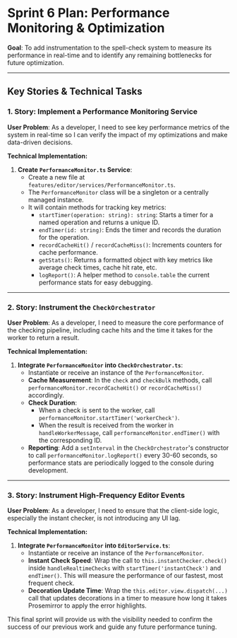 # Sprint 6 Plan: Performance Monitoring & Optimization

**Goal**: To add instrumentation to the spell-check system to measure its performance in real-time and to identify any remaining bottlenecks for future optimization.

---

## Key Stories & Technical Tasks

### 1. Story: Implement a Performance Monitoring Service

**User Problem**: As a developer, I need to see key performance metrics of the system in real-time so I can verify the impact of my optimizations and make data-driven decisions.

**Technical Implementation:**

1.  **Create `PerformanceMonitor.ts` Service**:
    *   Create a new file at `features/editor/services/PerformanceMonitor.ts`.
    *   The `PerformanceMonitor` class will be a singleton or a centrally managed instance.
    *   It will contain methods for tracking key metrics:
        *   `startTimer(operation: string): string`: Starts a timer for a named operation and returns a unique ID.
        *   `endTimer(id: string)`: Ends the timer and records the duration for the operation.
        *   `recordCacheHit()` / `recordCacheMiss()`: Increments counters for cache performance.
        *   `getStats()`: Returns a formatted object with key metrics like average check times, cache hit rate, etc.
        *   `logReport()`: A helper method to `console.table` the current performance stats for easy debugging.

---

### 2. Story: Instrument the `CheckOrchestrator`

**User Problem**: As a developer, I need to measure the core performance of the checking pipeline, including cache hits and the time it takes for the worker to return a result.

**Technical Implementation:**

1.  **Integrate `PerformanceMonitor` into `CheckOrchestrator.ts`**:
    *   Instantiate or receive an instance of the `PerformanceMonitor`.
    *   **Cache Measurement**: In the `check` and `checkBulk` methods, call `performanceMonitor.recordCacheHit()` or `recordCacheMiss()` accordingly.
    *   **Check Duration**:
        *   When a check is sent to the worker, call `performanceMonitor.startTimer('workerCheck')`.
        *   When the result is received from the worker in `handleWorkerMessage`, call `performanceMonitor.endTimer()` with the corresponding ID.
    *   **Reporting**: Add a `setInterval` in the `CheckOrchestrator`'s constructor to call `performanceMonitor.logReport()` every 30-60 seconds, so performance stats are periodically logged to the console during development.

---

### 3. Story: Instrument High-Frequency Editor Events

**User Problem**: As a developer, I need to ensure that the client-side logic, especially the instant checker, is not introducing any UI lag.

**Technical Implementation:**

1.  **Integrate `PerformanceMonitor` into `EditorService.ts`**:
    *   Instantiate or receive an instance of the `PerformanceMonitor`.
    *   **Instant Check Speed**: Wrap the call to `this.instantChecker.check()` inside `handleRealtimeChecks` with `startTimer('instantCheck')` and `endTimer()`. This will measure the performance of our fastest, most frequent check.
    *   **Decoration Update Time**: Wrap the `this.editor.view.dispatch(...)` call that updates decorations in a timer to measure how long it takes Prosemirror to apply the error highlights.

This final sprint will provide us with the visibility needed to confirm the success of our previous work and guide any future performance tuning. 